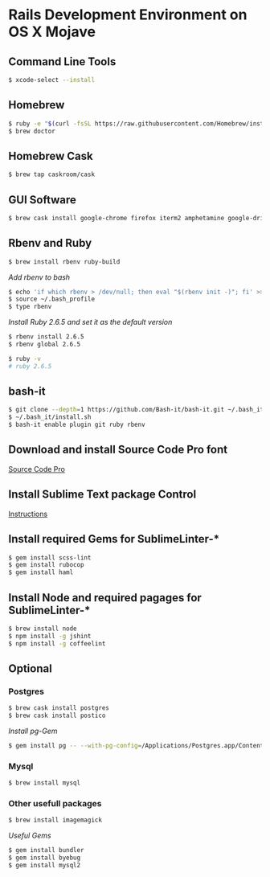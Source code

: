 # Rails Development Environment on OS X Mojave

## Command Line Tools

```bash
$ xcode-select --install
```

## Homebrew

```bash
$ ruby -e "$(curl -fsSL https://raw.githubusercontent.com/Homebrew/install/master/install)"
$ brew doctor
```

## Homebrew Cask

```bash
$ brew tap caskroom/cask
```

## GUI Software

```bash
$ brew cask install google-chrome firefox iterm2 amphetamine google-drive github-desktop sequel-pro spotify imageoptim skype slack superduper qlmarkdown spectacle visual-studio-code
```

## Rbenv and Ruby

```bash
$ brew install rbenv ruby-build
```

*Add rbenv to bash*

```bash
$ echo 'if which rbenv > /dev/null; then eval "$(rbenv init -)"; fi' >> ~/.bash_profile
$ source ~/.bash_profile
$ type rbenv
```

*Install Ruby 2.6.5 and set it as the default version*

```bash
$ rbenv install 2.6.5
$ rbenv global 2.6.5

$ ruby -v
# ruby 2.6.5
```

## bash-it

```bash
$ git clone --depth=1 https://github.com/Bash-it/bash-it.git ~/.bash_it
$ ~/.bash_it/install.sh
$ bash-it enable plugin git ruby rbenv
```

## Download and install Source Code Pro font

[Source Code Pro](https://github.com/adobe-fonts/source-code-pro)

## Install Sublime Text package Control

[Instructions](https://packagecontrol.io/installation)

## Install required Gems for SublimeLinter-*

```bash
$ gem install scss-lint
$ gem install rubocop
$ gem install haml
```

## Install Node and required pagages for SublimeLinter-*

```bash
$ brew install node
$ npm install -g jshint
$ npm install -g coffeelint
```

## Optional

### Postgres

```bash
$ brew cask install postgres
$ brew cask install postico
```

*Install pg-Gem*

```bash
$ gem install pg -- --with-pg-config=/Applications/Postgres.app/Contents/Versions/latest/bin/pg_config
```

### Mysql

```bash
$ brew install mysql
```

### Other usefull packages

```bash
$ brew install imagemagick
```

*Useful Gems*

```bash
$ gem install bundler
$ gem install byebug
$ gem install mysql2
```
